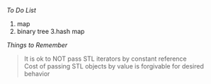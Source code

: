 *To Do List*  
1. map
2. binary tree
3.hash map

*Things to Remember*
> It is ok to NOT pass STL iterators by constant reference  
  Cost of passing STL objects by value is forgivable for desired behavior
